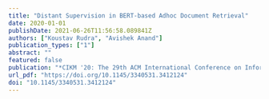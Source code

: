 ```yaml
---
title: "Distant Supervision in BERT-based Adhoc Document Retrieval"
date: 2020-01-01
publishDate: 2021-06-26T11:56:58.089841Z
authors: ["Koustav Rudra", "Avishek Anand"]
publication_types: ["1"]
abstract: ""
featured: false
publication: "*CIKM '20: The 29th ACM International Conference on Information and Knowledge Management, Virtual Event, Ireland, October 19-23, 2020*"
url_pdf: "https://doi.org/10.1145/3340531.3412124"
doi: "10.1145/3340531.3412124"
---
```


